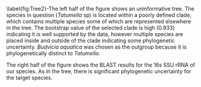 \label{fig:Tree2}-The left half of the figure shows an uninformative tree. The species in question (_Tatumella_ sp) is located within a poorly defined clade, which contains multiple species some of which are represented elsewhere in the tree. The bootstrap value of the selected clade is high (0.933) indicating it is well supported by the data, however multiple species are placed inside and outside of the clade indicating some phylogenetic uncertainty. _Budvicia aquatica_ was chosen as the outgroup because it is phylogenetically distinct to _Tatumella_.

The right half of the figure shows the BLAST results for the 16s SSU rRNA of our species. As in the tree, there is significant phylogenetic uncertainty for the target species.